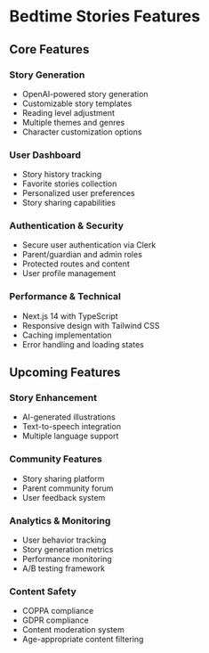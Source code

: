 # Bedtime Stories Features

## Core Features

### Story Generation
- OpenAI-powered story generation
- Customizable story templates
- Reading level adjustment
- Multiple themes and genres
- Character customization options

### User Dashboard
- Story history tracking
- Favorite stories collection
- Personalized user preferences
- Story sharing capabilities

### Authentication & Security
- Secure user authentication via Clerk
- Parent/guardian and admin roles
- Protected routes and content
- User profile management

### Performance & Technical
- Next.js 14 with TypeScript
- Responsive design with Tailwind CSS
- Caching implementation
- Error handling and loading states

## Upcoming Features

### Story Enhancement
- AI-generated illustrations
- Text-to-speech integration
- Multiple language support

### Community Features
- Story sharing platform
- Parent community forum
- User feedback system

### Analytics & Monitoring
- User behavior tracking
- Story generation metrics
- Performance monitoring
- A/B testing framework

### Content Safety
- COPPA compliance
- GDPR compliance
- Content moderation system
- Age-appropriate content filtering